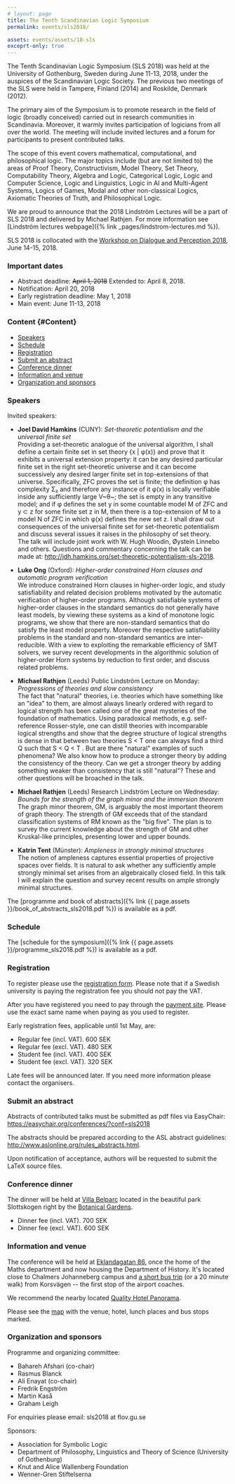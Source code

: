 ```yaml
---
# layout: page
title: The Tenth Scandinavian Logic Symposium
permalink: events/sls2018/

assets: events/assets/18-sls
exceprt-only: true
---
```


The Tenth Scandinavian Logic Symposium (SLS 2018) was held at the University of Gothenburg, Sweden during June 11-13, 2018, under the auspices of the Scandinavian Logic Society. The previous two meetings of the SLS were held in Tampere, Finland (2014) and Roskilde, Denmark (2012).
<!--more-->

The primary aim of the Symposium is to promote research in the field of logic (broadly conceived) carried out in research communities in Scandinavia. Moreover, it warmly invites participation of logicians from all over the world. The meeting will include invited lectures and a forum for participants to present contributed talks.

The scope of this event covers mathematical, computational, and philosophical logic. The major topics include (but are not limited to) the areas of Proof Theory, Constructivism, Model Theory, Set Theory, Computability Theory, Algebra and Logic, Categorical Logic, Logic and Computer Science, Logic and Linguistics, Logic in AI and Multi-Agent Systems, Logics of Games, Modal and other non-classical Logics, Axiomatic Theories of Truth, and Philosophical Logic.

We are proud to announce that the 2018 Lindström Lectures will be a part of SLS 2018 and delivered by Michael Rathjen. For more information see [Lindström lectures webpage]({% link _pages/lindstrom-lectures.md %}).

SLS 2018 is collocated with the [Workshop on Dialogue and Perception 2018](https://gu-clasp.github.io/events/conferences/dialogue-and-percetion-workshop/), June 14-15, 2018.

### Important dates

-   Abstract deadline: ~~April 1, 2018~~ Extended to: April 8, 2018.
-   Notification: April 20, 2018
-   Early registration deadline: May 1, 2018
-   Main event: June 11-13, 2018

### Content {#Content}

-   [Speakers](#speakers)
-   [Schedule](#schedule)
-   [Registration](#registration)
-   [Submit an abstract](#submit-an-abstract)
-   [Conference dinner](#conference-dinner)
-   [Information and venue](#information-and-venue)
-   [Organization and sponsors](#organization-and-sponsors)

### Speakers

Invited speakers:

-   **Joel David Hamkins** (CUNY): *Set-theoretic potentialism and the
    universal finite set*\
    Providing a set-theoretic analogue of the universal algorithm, I
    shall define a certain finite set in set theory {x \| φ(x)} and
    prove that it exhibits a universal extension property: it can be any
    desired particular finite set in the right set-theoretic universe
    and it can become successively any desired larger finite set in
    top-extensions of that universe. Specifically, ZFC proves the set is
    finite; the definition φ has complexity Σ₂ and therefore any
    instance of it φ(x) is locally verifiable inside any sufficiently
    large V~θ~; the set is empty in any transitive model; and if φ
    defines the set y in some countable model M of ZFC and y ⊂ z for
    some finite set z in M, then there is a top-extension of M to a
    model N of ZFC in which φ(x) defines the new set z. I shall draw out
    consequences of the universal finite set for set-theoretic
    potentialism and discuss several issues it raises in the philosophy
    of set theory.\
    The talk will include joint work with W. Hugh Woodin, Øystein
    Linnebo and others. Questions and commentary concerning the talk can
    be made at: <http://jdh.hamkins.org/set-theoretic-potentialism-sls-2018>.

-   **Luke Ong** (Oxford): *Higher-order constrained Horn clauses and
    automatic program verification*\
    We introduce constrained Horn clauses in higher-order logic, and
    study satisfiability and related decision problems motivated by the
    automatic verification of higher-order programs. Although
    satisfiable systems of higher-order clauses in the standard
    semantics do not generally have least models, by viewing these
    systems as a kind of monotone logic programs, we show that there are
    non-standard semantics that do satisfy the least model property.
    Moreover the respective satisfiability problems in the standard and
    non-standard semantics are inter-reducible. With a view to
    exploiting the remarkable efficiency of SMT solvers, we survey
    recent developments in the algorithmic solution of higher-order Horn
    systems by reduction to first order, and discuss related problems.

-   **Michael Rathjen** (Leeds) Public Lindström Lecture on Monday:
    *Progressions of theories and slow consistency*\
    The fact that "natural" theories, i.e. theories which have something
    like an "idea" to them, are almost always linearly ordered with
    regard to logical strength has been called one of the great
    mysteries of the foundation of mathematics. Using paradoxical
    methods, e.g. self-reference Rosser-style, one can distill theories
    with incomparable logical strengths and show that the degree
    structure of logical strengths is dense in that between two theories
    S \< T one can always find a third Q such that S \< Q \< T . But are
    there "natural" examples of such phenomena? We also know how to
    produce a stronger theory by adding the consistency of the theory.
    Can we get a stronger theory by adding something weaker than
    consistency that is still "natural"? These and other questions will
    be broached in the talk.

-   **Michael Rathjen** (Leeds) Research Lindström Lecture on Wednesday:
    *Bounds for the strength of the graph minor and the immersion
    theorem*\
    The graph minor theorem, GM, is arguably the most important theorem
    of graph theory. The strength of GM exceeds that of the standard
    classification systems of RM known as the "big five". The plan is to
    survey the current knowledge about the strength of GM and other
    Kruskal-like principles, presenting lower and upper bounds.

-   **Katrin Tent** (Münster): *Ampleness in strongly minimal
    structures*\
    The notion of ampleness captures essential properties of projective
    spaces over fields. It is natural to ask whether any sufficiently
    ample strongly minimal set arises from an algebraically closed
    field. In this talk I will explain the question and survey recent
    results on ample strongly minimal structures.

The [programme and book of abstracts]({% link {{ page.assets }}/book_of_abstracts_sls2018.pdf %})
is available as a pdf.

### Schedule

The [schedule for the symposium]({% link {{ page.assets }}/programme_sls2018.pdf %})
is available as a pdf.

### Registration

To register please use the [registration
form](https://goo.gl/forms/EWuYIeJmK8cADn9v1). Please note that if a
Swedish university is paying the registration fee you should not pay the
VAT.

After you have registered you need to pay through the [payment
site](https://pengu.it.gu.se/PayEN/StoreItem/8). Please use the exact
same name when paying as you used to register.

Early registration fees, applicable until 1st May, are:

-   Regular fee (incl. VAT). 600 SEK
-   Regular fee (excl. VAT). 480 SEK
-   Student fee (incl. VAT). 400 SEK
-   Student fee (excl. VAT). 320 SEK

Late fees will be announced later. If you need more information please
contact the organisers.

### Submit an abstract

Abstracts of contributed talks must be submitted as pdf files via
EasyChair: <https://easychair.org/conferences/?conf=sls2018>

The abstracts should be prepared according to the ASL abstract
guidelines: <http://www.aslonline.org/rules_abstracts.html>.

Upon notification of acceptance, authors will be requested to submit the
LaTeX source files.

### Conference dinner

The dinner will be held at [Villa Belparc](http://www.villabelparc.se/)
located in the beautiful park Slottskogen right by the [Botanical
Gardens](http://www.botaniska.se/en).

-   Dinner fee (incl. VAT). 700 SEK
-   Dinner fee (excl. VAT). 600 SEK

### Information and venue

The conference will be held at [Eklandagatan
86](https://goo.gl/maps/BXCrDHBSoar), once the home of the Maths
department and now housing the Department of History. It's located close
to Chalmers Johanneberg campus and [a short bus
trip](https://goo.gl/maps/TAS8kQvWosy) (or a 20 minute walk) from
Korsvägen -- the first stop of the airport coaches.

We recommend the nearby located [Quality Hotel
Panorama](https://www.nordicchoicehotels.com/hotels/sweden/gothenburg/quality-hotel-panorama).

Please see the
[map](https://drive.google.com/open?id=1VU-blhFh5ZXga4KMr-xH-ImdGyh1mSiK&usp=sharing)
with the venue, hotel, lunch places and bus stops marked.

### Organization and sponsors

Programme and organizing committee:

-   Bahareh Afshari (co-chair)
-   Rasmus Blanck
-   Ali Enayat (co-chair)
-   Fredrik Engström
-   Martin Kaså
-   Graham Leigh

For enquiries please email: sls2018 at flov.gu.se

Sponsors:

-   Association for Symbolic Logic
-   Department of Philosophy, Linguistics and Theory of Science (University of Gothenburg)
-   Knut and Alice Wallenberg Foundation
-   Wenner-Gren Stiftelserna
